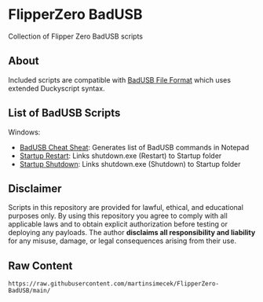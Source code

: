 # FlipperZero BadUSB
Collection of Flipper Zero BadUSB scripts

## About
Included scripts are compatible with [BadUSB File Format](https://developer.flipper.net/flipperzero/doxygen/badusb_file_format.html) which uses extended Duckyscript syntax.

## List of BadUSB Scripts
Windows:
- [BadUSB Cheat Sheat](https://github.com/martinsimecek/FlipperZero-BadUSB/blob/main/win_badusb_cheatsheet.txt): Generates list of BadUSB commands in Notepad
- [Startup Restart](https://github.com/martinsimecek/FlipperZero-BadUSB/blob/main/win_startup_restart.txt): Links shutdown.exe (Restart) to Startup folder
- [Startup Shutdown](https://github.com/martinsimecek/FlipperZero-BadUSB/blob/main/win_startup_shutdown.txt): Links shutdown.exe (Shutdown) to Startup folder

## Disclaimer
Scripts in this repository are provided for lawful, ethical, and educational purposes only. By using this repository you agree to comply with all applicable laws and to obtain explicit authorization before testing or deploying any payloads. The author **disclaims all responsibility and liability** for any misuse, damage, or legal consequences arising from their use.

## Raw Content
	https://raw.githubusercontent.com/martinsimecek/FlipperZero-BadUSB/main/